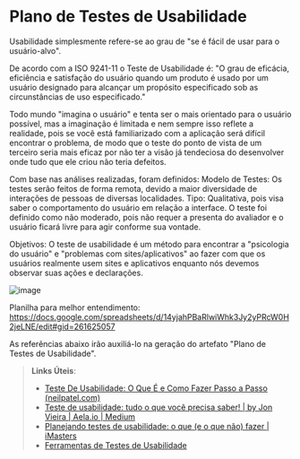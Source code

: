 # Plano de Testes de Usabilidade

Usabilidade simplesmente refere-se ao grau de "se é fácil de usar para o usuário-alvo".

De acordo com a ISO 9241-11 o Teste de Usabilidade é:
"O grau de eficácia, eficiência e satisfação do usuário quando um produto é usado por um usuário designado para alcançar um propósito especificado sob as circunstâncias de uso especificado."

Todo mundo "imagina o usuário" e tenta ser o mais orientado para o usuário possível, mas a imaginação é limitada e nem sempre isso reflete a realidade, pois se 
você está familiarizado com a aplicação será difícil encontrar o problema, de modo que o teste do ponto de vista de um terceiro seria mais eficaz por não ter a visão já tendeciosa do desenvolver onde tudo que ele criou não teria defeitos.

Com base nas análises realizadas, foram definidos:
Modelo de Testes: Os testes serão feitos de forma remota, devido a maior diversidade de interações de pessoas de diversas localidades.
Tipo: Qualitativa, pois visa saber o comportamento do usuário em relação a interface.
O teste foi definido como não moderado, pois não requer a presenta do avaliador e o usuário ficará livre para agir conforme sua vontade.

Objetivos:
O teste de usabilidade é um método para encontrar a "psicologia do usuário" e "problemas com sites/aplicativos" ao fazer com que os usuários realmente usem sites e aplicativos enquanto nós devemos observar suas ações e declarações.

![image](https://user-images.githubusercontent.com/32153247/194788477-46d5b66a-8676-4117-916f-3cb9c83be4a4.png)

Planilha para melhor entendimento: https://docs.google.com/spreadsheets/d/14yjahPBaRlwiWhk3Jy2yPRcW0H2jeLNE/edit#gid=261625057

As referências abaixo irão auxiliá-lo na geração do artefato "Plano de Testes de Usabilidade".

> **Links Úteis**:
> - [Teste De Usabilidade: O Que É e Como Fazer Passo a Passo (neilpatel.com)](https://neilpatel.com/br/blog/teste-de-usabilidade/)
> - [Teste de usabilidade: tudo o que você precisa saber! | by Jon Vieira | Aela.io | Medium](https://medium.com/aela/teste-de-usabilidade-o-que-voc%C3%AA-precisa-saber-39a36343d9a6/)
> - [Planejando testes de usabilidade: o que (e o que não) fazer | iMasters](https://imasters.com.br/design-ux/planejando-testes-de-usabilidade-o-que-e-o-que-nao-fazer/)
> - [Ferramentas de Testes de Usabilidade](https://www.usability.gov/how-to-and-tools/resources/templates.html)
